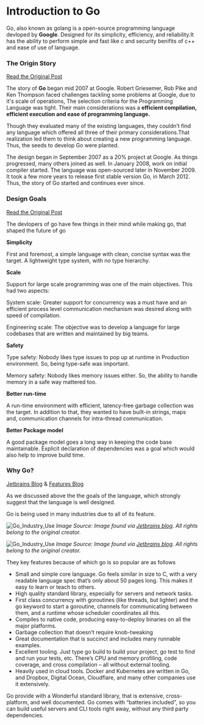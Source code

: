 # Introduction to Go

Go, also known as golang is a   open-source programming language devloped by **Google**. Designed for its  simplicity, efficiency, and reliability.It has the ability to perform simple and fast like c and security benifits of c++ and ease of use of language.

### The Origin Story
[Read the Original Post](https://medium.com/geekculture/learn-go-part-1-the-beginning-723746f2e8b0)


The story of **Go** began mid 2007 at Google. Robert Griesemer, Rob Pike and Ken Thompson faced challenges tackling some problems at Google, due to it's scale of operations, The selection criteria for the Programming Language was tight. Their main considerations was a **efficient compilation, efficient execution and ease of programming language.** 

Though they evaluated many of the existing languages, they couldn’t find any language which offered all three of their primary considerations.That realization led them to think about creating a new programming language. Thus, the seeds to develop Go were planted.

The design began in September 2007 as a 20% project at Google. As things progressed, many others joined as well. In January 2008, work on initial compiler started. The language was open-sourced later in November 2009. It took a few more years to release first stable version Go, in March 2012. Thus, the story of Go started and continues ever since.

### Design Goals

[Read the Original Post](https://medium.com/geekculture/learn-go-part-1-the-beginning-723746f2e8b0)

The devlopers of go have few things in their mind while making go, that shaped the future of go

**Simplicity**

First and foremost, a simple language with clean, concise syntax was the target. A lightweight type system, with no type hierarchy.


**Scale**

Support for large scale programming was one of the main objectives. This had two aspects:

System scale: Greater support for concurrency was a must have and an efficient process level communication mechanism was desired along with speed of compilation.

Engineering scale: The objective was to develop a language for large codebases that are written and maintained by big teams.

**Safety**

Type safety: Nobody likes type issues to pop up at runtime in Production environment. So, being type-safe was important.

Memory safety: Nobody likes memory issues either. So, the ability to handle memory in a safe way mattered too.

**Better run-time**

A run-time environment with efficient, latency-free garbage collection was the target. In addition to that, they wanted to have built-in strings, maps and, communication channels for intra-thread communication.

**Better Package model**

A good package model goes a long way in keeping the code base maintainable. Explicit declaration of dependencies was a goal which would also help to improve build time.


### Why Go?

[Jetbrains Blog](https://blog.jetbrains.com/go/2021/02/03/the-state-of-go/) &
[Features Blog](https://benhoyt.com/writings/go-intro/)

As we discussed above the the goals of the language, which strongly suggest that the language is well designed. 

Go is being used in many industries due to all of its feature.

![Go_Industry_Use](https://blog.jetbrains.com/wp-content/uploads/2021/02/4-2x.png)
*Image Source: Image found via [Jetbrains blog](https://blog.jetbrains.com/go/2021/02/03/the-state-of-go/). All rights belong to the original creator.*

![Go_Industry_Use](https://blog.jetbrains.com/wp-content/uploads/2021/02/5-2x.png)
*Image Source: Image found via [Jetbrains blog](https://blog.jetbrains.com/go/2021/02/03/the-state-of-go/). All rights belong to the original creator.*

They key features because of which go is so popular are as follows

- Small and simple core language. Go feels similar in size to C, with a very readable language spec that’s only about 50 pages long. This makes it easy to learn or teach to others.
- High quality standard library, especially for servers and network tasks.
- First class concurrency with goroutines (like threads, but lighter) and the go keyword to start a goroutine, channels for communicating between them, and a runtime whose scheduler coordinates all this.
- Compiles to native code, producing easy-to-deploy binaries on all the major platforms.
- Garbage collection that doesn’t require knob-tweaking
- Great documentation that is succinct and includes many runnable examples.
- Excellent tooling. Just type go build to build your project, go test to find and run your tests, etc. There’s CPU and memory profiling, code coverage, and cross compilation – all without external tooling.
- Heavily used in cloud tools. Docker and Kubernetes are written in Go, and Dropbox, Digital Ocean, Cloudflare, and many other companies use it extensively.

Go provide with a Wonderful standard library, that is extensive, cross-platform, and well documented. Go comes with “batteries included”, so you can build useful servers and CLI tools right away, without any third party dependencies.

